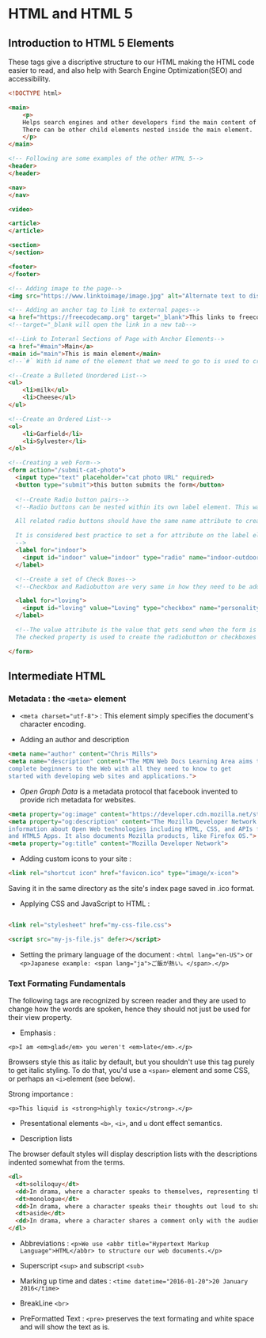 # HTML and HTML 5

## Introduction to HTML 5 Elements

These tags give a discriptive structure to our HTML making the HTML code easier to read, and also help with Search Engine Optimization(SEO) and accessibility.

```html
<!DOCTYPE html>

<main>
    <p>
    Helps search engines and other developers find the main content of the page.
    There can be other child elements nested inside the main element.
    </p>
</main>

<!-- Following are some examples of the other HTML 5-->
<header>
</header>

<nav>
</nav>

<video>

<article>
</article>

<section>
</section>

<footer>
</footer>

<!-- Adding image to the page-->
<img src="https://www.linktoimage/image.jpg" alt="Alternate text to display when the image cannot be loaded.">

<!-- Adding an anchor tag to link to external pages-->
<a href="https://freecodecamp.org" target="_blank">This links to freecodecamp.org</a>
<!--target="_blank will open the link in a new tab-->

<!--Link to Interanl Sections of Page with Anchor Elements-->
<a href="#main">Main</a>
<main id="main">This is main element</main>
<!--`#` With id name of the element that we need to go to is used to create the link-->

<!--Create a Bulleted Unordered List-->
<ul>
    <li>milk</ul>
    <li>Cheese</ul>
</ul>

<!--Create an Ordered List-->
<ol>
    <li>Garfield</li>
    <li>Sylvester</li>
</ol>

<!--Creating a web Form-->
<form action="/submit-cat-photo">
  <input type="text" placeholder="cat photo URL" required>
  <button type="submit">this button submits the form</button>
  
  <!--Create Radio button pairs-->
  <!--Radio buttons can be nested within its own label element. This way it will automatically associate the button with the label.

  All related radio buttons should have the same name attribute to create a radio button group, this will make only one of them selectable at any time.

  It is considered best practice to set a for attribute on the label element, with a value that matches the value of the id attribute of the input element. This allows assistive technologies to create a linked relationship between the label and the child input element. 
  -->
  <label for="indoor">
    <input id="indoor" value="indoor" type="radio" name="indoor-outdoor">Indoor
  </label>

  <!--Create a set of Check Boxes-->
  <!--Checkbox and Radiobutton are very same in how they need to be added and hence the rules remain same-->

  <label for="loving">
    <input id="loving" value="Loving" type="checkbox" name="personality" checked> Loving
  </label>

  <!--The value attribute is the value that gets send when the form is submitted.
  The checked property is used to create the radiobutton or checkboxes that are checked by default-->

</form>


```

## Intermediate HTML

### Metadata : the `<meta>` element

* `<meta charset="utf-8">` : This element simply specifies the document's character encoding.

* Adding an author and description

```html
<meta name="author" content="Chris Mills">
<meta name="description" content="The MDN Web Docs Learning Area aims to provide
complete beginners to the Web with all they need to know to get
started with developing web sites and applications.">
```

* *Open Graph Data* is a metadata protocol that facebook invented to provide rich metadata for websites.

```html
<meta property="og:image" content="https://developer.cdn.mozilla.net/static/img/opengraph-logo.dc4e08e2f6af.png">
<meta property="og:description" content="The Mozilla Developer Network (MDN) provides
information about Open Web technologies including HTML, CSS, and APIs for both Web sites
and HTML5 Apps. It also documents Mozilla products, like Firefox OS.">
<meta property="og:title" content="Mozilla Developer Network">
```

* Adding custom icons to your site :

```html
<link rel="shortcut icon" href="favicon.ico" type="image/x-icon">
```

Saving it in the same directory as the site's index page saved in .ico format.

* Applying CSS and JavaScript to HTML :

```html

<link rel="stylesheet" href="my-css-file.css">

<script src="my-js-file.js" defer></script>

```

* Setting the primary language of the document : `<html lang="en-US">` or `<p>Japanese example: <span lang="ja">ご飯が熱い。</span>.</p>`

### Text Formating Fundamentals

The following tags are recognized by screen reader and they are used to change how the words are spoken, hence they should not just be used for their view property.

* Emphasis :

`<p>I am <em>glad</em> you weren't <em>late</em>.</p>`

Browsers style this as italic by default, but you shouldn't use this tag purely to get italic styling. To do that, you'd use a `<span>` element and some CSS, or perhaps an `<i>`element (see below).

Strong importance :

`<p>This liquid is <strong>highly toxic</strong>.</p>`

* Presentational elements `<b>`, `<i>`, and `u` dont effect semantics.

* Description lists

The browser default styles will display description lists with the descriptions indented somewhat from the terms.

```html
<dl>
  <dt>soliloquy</dt>
  <dd>In drama, where a character speaks to themselves, representing their inner thoughts or feelings and in the process relaying them to the audience (but not to other characters.)</dd>
  <dt>monologue</dt>
  <dd>In drama, where a character speaks their thoughts out loud to share them with the audience and any other characters present.</dd>
  <dt>aside</dt>
  <dd>In drama, where a character shares a comment only with the audience for humorous or dramatic effect. This is usually a feeling, thought, or piece of additional background information.</dd>
</dl>
```

* Abbreviations : `<p>We use <abbr title="Hypertext Markup Language">HTML</abbr> to structure our web documents.</p>`

* Superscript `<sup>` and subscript `<sub>`

* Marking up time and dates : `<time datetime="2016-01-20">20 January 2016</time>`

* BreakLine `<br>`

* PreFormatted Text : `<pre>` preserves the text formating and white space and will show the text as is.
